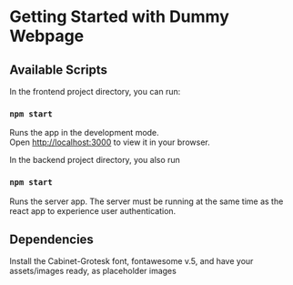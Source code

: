 # Getting Started with Dummy Webpage

## Available Scripts

In the frontend project directory, you can run:

### `npm start`

Runs the app in the development mode.\
Open [http://localhost:3000](http://localhost:3000) to view it in your browser.

In the backend project directory, you also run

### `npm start`

Runs the server app. The server must be running at the same time as the react app to experience user authentication.

## Dependencies

Install the Cabinet-Grotesk font, fontawesome v.5, and have your assets/images ready, as placeholder images






